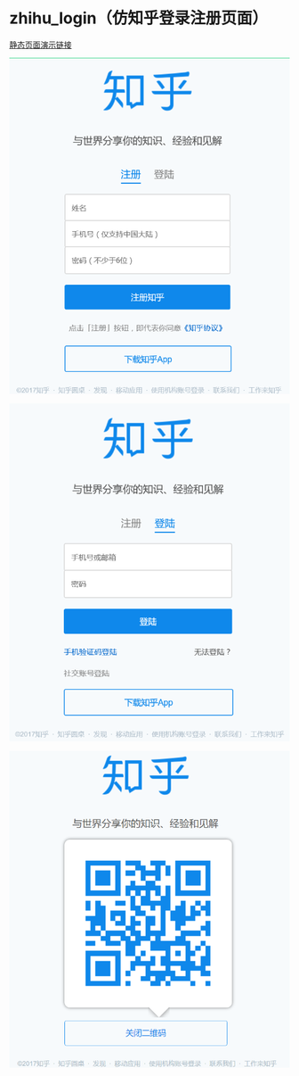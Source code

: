# zhihu_login（仿知乎登录注册页面）


[静态页面演示链接](https://lynachen.github.io/zhihu_login/zhihu_login.html)

![zhihu_login](css/images/signup.png)

![zhihu_login](css/images/login.png)

![zhihu_login](css/images/code.png)
